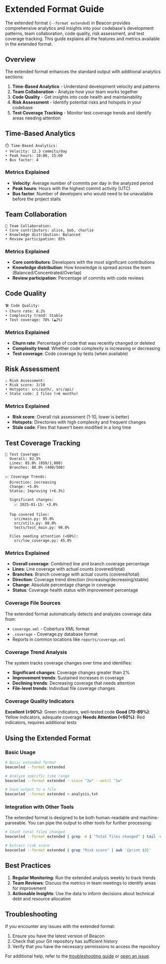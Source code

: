 # Extended Format Guide

The extended format (`--format extended`) in Beacon provides comprehensive analytics and insights into your codebase's development patterns, team collaboration, code quality, risk assessment, and test coverage tracking. This guide explains all the features and metrics available in the extended format.

## Overview

The extended format enhances the standard output with additional analytics sections:

1. **Time-Based Analytics** - Understand development velocity and patterns
2. **Team Collaboration** - Analyze how your team works together
3. **Code Quality** - Get insights into code health and maintainability
4. **Risk Assessment** - Identify potential risks and hotspots in your codebase
5. **Test Coverage Tracking** - Monitor test coverage trends and identify areas needing attention

## Time-Based Analytics

```
⏱️ Time-Based Analytics:
• Velocity: 12.3 commits/day
• Peak hours: 10:00, 15:00
• Bus factor: 4
```

### Metrics Explained

- **Velocity**: Average number of commits per day in the analyzed period
- **Peak hours**: Hours with the highest commit activity (UTC)
- **Bus factor**: Number of developers who would need to be unavailable before the project stalls

## Team Collaboration

```
👥 Team Collaboration:
• Core contributors: alice, bob, charlie
• Knowledge distribution: Balanced
• Review participation: 85%
```

### Metrics Explained

- **Core contributors**: Developers with the most significant contributions
- **Knowledge distribution**: How knowledge is spread across the team (Balanced/Concentrated/Overlap)
- **Review participation**: Percentage of commits with code reviews

## Code Quality

```
🛠️ Code Quality:
• Churn rate: 8.2%
• Complexity trend: Stable
• Test coverage: 78% (▲2%)
```

### Metrics Explained

- **Churn rate**: Percentage of code that was recently changed or deleted
- **Complexity trend**: Whether code complexity is increasing or decreasing
- **Test coverage**: Code coverage by tests (when available)

## Risk Assessment

```
⚠️ Risk Assessment:
• Risk score: 3/10
• Hotspots: src/auth/, src/api/
• Stale code: 2 files (>6 months)
```

### Metrics Explained

- **Risk score**: Overall risk assessment (1-10, lower is better)
- **Hotspots**: Directories with high complexity and frequent changes
- **Stale code**: Files that haven't been modified in a long time

## Test Coverage Tracking

```
🧪 Test Coverage:
  Overall: 82.5%
  Lines: 85.0% (850/1,000)
  Branches: 80.0% (400/500)

📈 Coverage Trends:
  Direction: increasing
  Change: +5.0%
  Status: Improving (+6.3%)

  Significant changes:
    📈 2025-01-15: +3.0%

  Top covered files:
    src/main.py: 95.0%
    src/utils.py: 80.0%
    tests/test_main.py: 98.0%

  Files needing attention (<60%):
    src/low_coverage.py: 45.0%
```

### Metrics Explained

- **Overall coverage**: Combined line and branch coverage percentage
- **Lines**: Line coverage with actual counts (covered/total)
- **Branches**: Branch coverage with actual counts (covered/total)
- **Direction**: Coverage trend direction (increasing/decreasing/stable)
- **Change**: Absolute percentage change in coverage
- **Status**: Coverage health status with improvement percentage

### Coverage File Sources

The extended format automatically detects and analyzes coverage data from:
- `coverage.xml` - Cobertura XML format
- `.coverage` - Coverage.py database format
- Reports in common locations like `reports/coverage.xml`

### Coverage Trend Analysis

The system tracks coverage changes over time and identifies:
- **Significant changes**: Coverage changes greater than 2%
- **Improvement trends**: Sustained increases in coverage
- **Declining trends**: Decreasing coverage that needs attention
- **File-level trends**: Individual file coverage changes

### Coverage Quality Indicators

**Excellent (≥90%)**: Green indicators, well-tested code
**Good (70-89%)**: Yellow indicators, adequate coverage
**Needs Attention (<60%)**: Red indicators, requires additional tests

## Using the Extended Format

### Basic Usage

```bash
# Basic extended format
beaconled --format extended

# Analyze specific time range
beaconled --format extended --since "2w" --until "1w"

# Save output to a file
beaconled --format extended > analysis.txt
```

### Integration with Other Tools

The extended format is designed to be both human-readable and machine-parseable. You can pipe the output to other tools for further processing:

```bash
# Count total files changed
beaconled --format extended | grep -A 1 "Total files changed" | tail -n 1

# Extract risk score
beaconled --format extended | grep "Risk score" | awk '{print $3}'
```

## Best Practices

1. **Regular Monitoring**: Run the extended analysis weekly to track trends
2. **Team Reviews**: Discuss the metrics in team meetings to identify areas for improvement
3. **Actionable Insights**: Use the data to inform decisions about technical debt and resource allocation

## Troubleshooting

If you encounter any issues with the extended format:

1. Ensure you have the latest version of Beacon
2. Check that your Git repository has sufficient history
3. Verify that you have the necessary permissions to access the repository

For additional help, refer to the [troubleshooting guide](troubleshooting.md) or [open an issue](https://github.com/shrwnsan/beacon-delivery-compass/issues).
